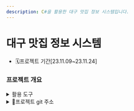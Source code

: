 ```yaml
---
description: C#을 활용한 대구 맛집 정보 시스템입니다.
---
```


# 대구 맛집 정보 시스템

* 🗓️프로젝트 기간\[23.11.09\~23.11.24]

### 프로젝트 개요

<details>

<summary>활용 도구</summary>

![](https://img.shields.io/badge/C%20Sharp-239120?style=flat-square\&logo=C%20Sharp\&logoColor=white) ![](https://img.shields.io/badge/visualstudio-5C2D91?style=flat-square\&logo=visualstudio\&logoColor=white) ![](https://img.shields.io/badge/microsoftsqlserver-CC2927?style=flat-square\&logo=visualstudio\&logoColor=white) ![](https://img.shields.io/badge/github-181717?style=flat-square\&logo=visualstudio\&logoColor=white)

</details>



<details>

<summary>📕프로젝트 git 주소</summary>

[https://github.com/Hyno2/CSharpProject](https://github.com/Hyno2/CSharpProject)

</details>
